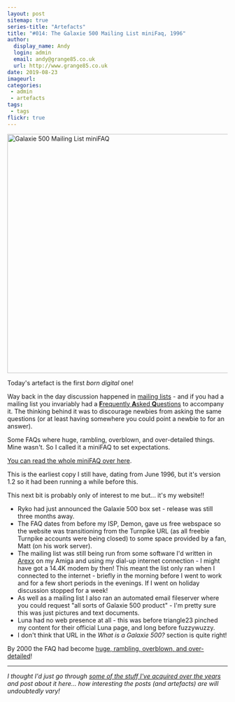 ```yaml
---
layout: post
sitemap: true
series-title: "Artefacts" 
title: "#014: The Galaxie 500 Mailing List miniFaq, 1996"
author:
  display_name: Andy
  login: admin
  email: andy@grange85.co.uk
  url: http://www.grange85.co.uk
date: 2019-08-23
imageurl: 
categories:
 - admin
 - artefacts
tags:
 - tags
flickr: true
---
```

<a data-flickr-embed="true"  href="https://www.flickr.com/photos/grange85/48279145427/in/dateposted-public/" title="Galaxie 500 Mailing List miniFAQ"><img src="https://live.staticflickr.com/65535/48279145427_594c66e700_c.jpg" width="800" height="547" alt="Galaxie 500 Mailing List miniFAQ"></a>

Today's artefact is the first _born digital_ one! 

Way back in the day discussion happened in [mailing lists](https://en.wikipedia.org/wiki/Electronic_mailing_list#Discussion_list) - and if you had a mailing list you invariably had a [**F**requently **A**sked **Q**uestions](https://en.wikipedia.org/wiki/FAQ) to accompany it. The thinking behind it was to discourage newbies from asking the same questions (or at least having somewhere you could point a newbie to for an answer).

Some FAQs where huge, rambling, overblown, and over-detailed things. Mine wasn't. So I called it a miniFAQ to set expectations.

[You can read the whole miniFAQ over here](/articles/1996-06-27-galaxie-500-mailing-list-mini-faq.txt).

This is the earliest copy I still have, dating from June 1996, but it's version 1.2 so it had been running a while before this.

This next bit is probably only of interest to me but... it's my website!!

- Ryko had just announced the Galaxie 500 box set - release was still three months away.
- The FAQ dates from before my ISP, Demon, gave us free webspace so the website was transitioning from the Turnpike URL (as all freebie Turnpike accounts were being closed) to some space provided by a fan, Matt (on his work server).
- The mailing list was still being run from some software I'd written in [Arexx](https://en.wikipedia.org/wiki/ARexx) on my Amiga and using my dial-up internet connection - I might have got a 14.4K modem by then! This meant the list only ran when I connected to the internet - briefly in the morning before I went to work and for a few short periods in the evenings. If I went on holiday discussion stopped for a week!
- As well as a mailing list I also ran an automated email fileserver where you could request "all sorts of Galaxie 500 product" - I'm pretty sure this was just pictures and text documents.
- Luna had no web presence at all - this was before triangle23 pinched my content for their official Luna page, and long before fuzzywuzzy.
- I don't think that URL in the _What is a Galaxie 500?_ section is quite right!

By 2000 the FAQ had become [huge, rambling, overblown, and over-detailed](/articles/2000-01-29-galaxie-500-faq.txt)!

---

_I thought I'd just go through [some of the stuff I've acquired over the years](/category/artefacts/) and post about it here... how interesting the posts (and artefacts) are will undoubtedly vary!_

